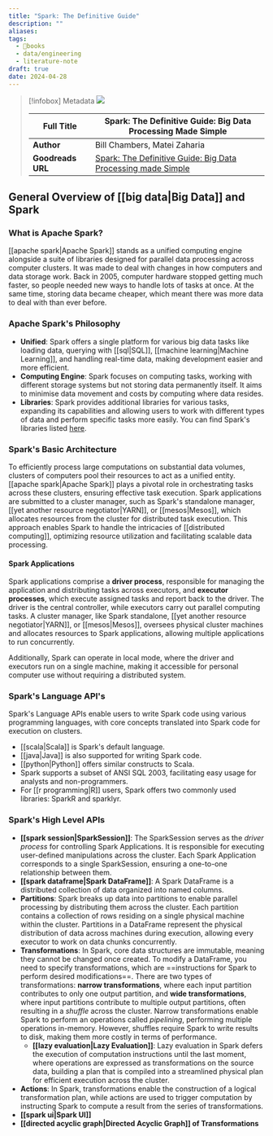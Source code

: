```yaml
---
title: "Spark: The Definitive Guide"
description: ""
aliases:
tags:
  - 📙books
  - data/engineering
  - literature-note
draft: true
date: 2024-04-28
---
```



> [!infobox] Metadata
> <img src="https://images-na.ssl-images-amazon.com/images/S/compressed.photo.goodreads.com/books/1518177736i/38467996.jpg" />
> 
> | **Full Title** | Spark: The Definitive Guide: Big Data Processing Made Simple |
> | --- | --- |
> | **Author** | Bill Chambers, Matei Zaharia |
> | **Goodreads URL** | [Spark: The Definitive Guide: Big Data Processing made Simple](https://www.goodreads.com/book/show/38467996-spark) |

## General Overview of [[big data|Big Data]] and Spark

### What is Apache Spark?

[[apache spark|Apache Spark]] stands as a unified computing engine alongside a suite of libraries designed for parallel data processing across computer clusters. It was made to deal with changes in how computers and data storage work. Back in 2005, computer hardware stopped getting much faster, so people needed new ways to handle lots of tasks at once. At the same time, storing data became cheaper, which meant there was more data to deal with than ever before.

### Apache Spark's Philosophy

- **Unified**: Spark offers a single platform for various big data tasks like loading data, querying with [[sql|SQL]], [[machine learning|Machine Learning]], and handling real-time data, making development easier and more efficient.
- **Computing Engine**: Spark focuses on computing tasks, working with different storage systems but not storing data permanently itself. It aims to minimise data movement and costs by computing where data resides.
- **Libraries**: Spark provides additional libraries for various tasks, expanding its capabilities and allowing users to work with different types of data and perform specific tasks more easily. You can find Spark's libraries listed [here](https://spark-packages.org/).

### Spark's Basic Architecture

To efficiently process large computations on substantial data volumes, clusters of computers pool their resources to act as a unified entity. [[apache spark|Apache Spark]] plays a pivotal role in orchestrating tasks across these clusters, ensuring effective task execution. Spark applications are submitted to a cluster manager, such as Spark's standalone manager, [[yet another resource negotiator|YARN]], or [[mesos|Mesos]], which allocates resources from the cluster for distributed task execution. This approach enables Spark to handle the intricacies of [[distributed computing]], optimizing resource utilization and facilitating scalable data processing.

#### Spark Applications

Spark applications comprise a **driver process**, responsible for managing the application and distributing tasks across executors, and **executor processes**, which execute assigned tasks and report back to the driver. The driver is the central controller, while executors carry out parallel computing tasks. A cluster manager, like Spark standalone, [[yet another resource negotiator|YARN]], or [[mesos|Mesos]], oversees physical cluster machines and allocates resources to Spark applications, allowing multiple applications to run concurrently.

Additionally, Spark can operate in local mode, where the driver and executors run on a single machine, making it accessible for personal computer use without requiring a distributed system.

### Spark's Language API's

Spark's Language APIs enable users to write Spark code using various programming languages, with core concepts translated into Spark code for execution on clusters.
- [[scala|Scala]] is Spark's default language.
- [[java|Java]] is also supported for writing Spark code.
- [[python|Python]] offers similar constructs to Scala.
- Spark supports a subset of ANSI SQL 2003, facilitating easy usage for analysts and non-programmers.
- For [[r programming|R]] users, Spark offers two commonly used libraries: SparkR and sparklyr.

### Spark's High Level APIs

- **[[spark session|SparkSession]]**: The SparkSession serves as the *driver process* for controlling Spark Applications. It is responsible for executing user-defined manipulations across the cluster. Each Spark Application corresponds to a single SparkSession, ensuring a one-to-one relationship between them.
- **[[spark dataframe|Spark DataFrame]]**: A Spark DataFrame is a distributed collection of data organized into named columns.
- **Partitions**: Spark breaks up data into partitions to enable parallel processing by distributing them across the cluster. Each partition contains a collection of rows residing on a single physical machine within the cluster. Partitions in a DataFrame represent the physical distribution of data across machines during execution, allowing every executor to work on data chunks concurrently.
- **Transformations**: In Spark, core data structures are immutable, meaning they cannot be changed once created. To modify a DataFrame, you need to specify transformations, which are ==instructions for Spark to perform desired modifications==. There are two types of transformations: **narrow transformations**, where each input partition contributes to only one output partition, and **wide transformations**, where input partitions contribute to multiple output partitions, often resulting in a *shuffle* across the cluster. Narrow transformations enable Spark to perform an operations called *pipelining*, performing multiple operations in-memory. However, shuffles require Spark to write results to disk, making them more costly in terms of performance.
	- **[[lazy evaluation|Lazy Evaluation]]**: Lazy evaluation in Spark defers the execution of computation instructions until the last moment, where operations are expressed as transformations on the source data, building a plan that is compiled into a streamlined physical plan for efficient execution across the cluster.
- **Actions**: In Spark, transformations enable the construction of a logical transformation plan, while actions are used to trigger computation by instructing Spark to compute a result from the series of transformations.
- **[[spark ui|Spark UI]]**
- **[[directed acyclic graph|Directed Acyclic Graph]] of Transformations**
